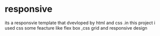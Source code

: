 # responsive
its a responsvie template that dvevloped by html and css .in this project i used css some feacture like flex box ,css grid and responsive design
